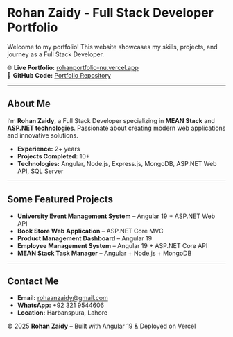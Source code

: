 # Rohan Zaidy - Full Stack Developer Portfolio

Welcome to my portfolio! This website showcases my skills, projects, and journey as a Full Stack Developer.

🌐 **Live Portfolio:** [rohanportfolio-nu.vercel.app](https://rohanportfolio-nu.vercel.app/)  
📂 **GitHub Code:** [Portfolio Repository](https://github.com/RohanZaidy/Portfolio.git)

---

## About Me
I’m **Rohan Zaidy**, a Full Stack Developer specializing in **MEAN Stack** and **ASP.NET technologies**. Passionate about creating modern web applications and innovative solutions.  

- **Experience:** 2+ years  
- **Projects Completed:** 10+  
- **Technologies:** Angular, Node.js, Express.js, MongoDB, ASP.NET Web API, SQL Server  

---

## Some Featured Projects
- **University Event Management System** – Angular 19 + ASP.NET Web API  
- **Book Store Web Application** – ASP.NET Core MVC  
- **Product Management Dashboard** – Angular 19  
- **Employee Management System** – Angular 19 + ASP.NET Core API  
- **MEAN Stack Task Manager** – Angular + Node.js + MongoDB  

---

## Contact Me
- **Email:** rohaanzaidy@gmail.com  
- **WhatsApp:** +92 321 9544606  
- **Location:** Harbanspura, Lahore  

© 2025 **Rohan Zaidy** – Built with Angular 19 & Deployed on Vercel
